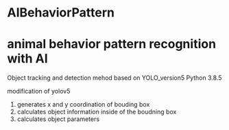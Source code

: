 # AIBehaviorPattern
# animal behavior pattern recognition with AI

Object tracking and detection mehod based on YOLO_version5
Python 3.8.5

modification of yolov5
1. generates x and y coordination of bouding box
2. calculates object information inside of the boudning box
3. calculates object parameters
